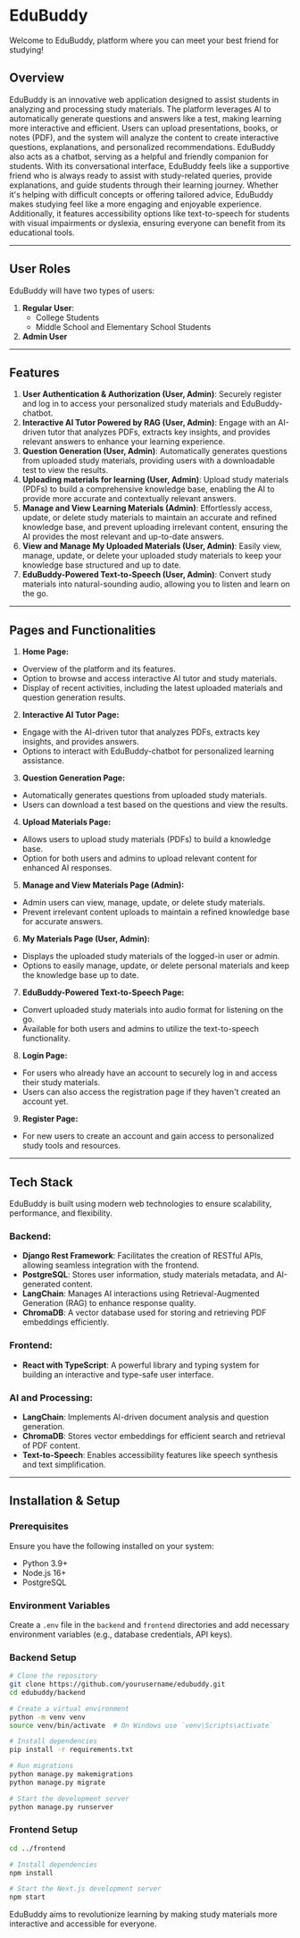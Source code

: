 # EduBuddy

Welcome to EduBuddy, platform where you can meet your best friend for studying!

## Overview

EduBuddy is an innovative web application designed to assist students in analyzing and processing study materials. The platform leverages AI to automatically generate questions and answers like a test, making learning more interactive and efficient. Users can upload presentations, books, or notes (PDF), and the system will analyze the content to create interactive questions, explanations, and personalized recommendations. EduBuddy also acts as a chatbot, serving as a helpful and friendly companion for students. With its conversational interface, EduBuddy feels like a supportive friend who is always ready to assist with study-related queries, provide explanations, and guide students through their learning journey. Whether it's helping with difficult concepts or offering tailored advice, EduBuddy makes studying feel like a more engaging and enjoyable experience. Additionally, it features accessibility options like text-to-speech for students with visual impairments or dyslexia, ensuring everyone can benefit from its educational tools.

---

## User Roles

EduBuddy will have two types of users:

1. **Regular User**:
    - College Students
    - Middle School and Elementary School Students
2. **Admin User**

---

## Features

1. **User Authentication & Authorization (User, Admin)**: Securely register and log in to access your personalized study materials and EduBuddy-chatbot.
2. **Interactive AI Tutor Powered by RAG (User, Admin)**: Engage with an AI-driven tutor that analyzes PDFs, extracts key insights, and provides relevant answers to enhance your learning experience.
3. **Question Generation (User, Admin)**: Automatically generates questions from uploaded study materials, providing users with a downloadable test to view the results.
4. **Uploading materials for learning (User, Admin)**: Upload study materials (PDFs) to build a comprehensive knowledge base, enabling the AI to provide more accurate and contextually relevant answers.
5. **Manage and View Learning Materials (Admin)**: Effortlessly access, update, or delete study materials to maintain an accurate and refined knowledge base, and prevent uploading irrelevant content, ensuring the AI provides the most relevant and up-to-date answers.
6. **View and Manage My Uploaded Materials (User, Admin)**: Easily view, manage, update, or delete your uploaded study materials to keep your knowledge base structured and up to date.
7. **EduBuddy-Powered Text-to-Speech (User, Admin)**: Convert study materials into natural-sounding audio, allowing you to listen and learn on the go.

---

## Pages and Functionalities

1. **Home Page:**
- Overview of the platform and its features.
- Option to browse and access interactive AI tutor and study materials.
- Display of recent activities, including the latest uploaded materials and question generation results.

2. **Interactive AI Tutor Page:**
- Engage with the AI-driven tutor that analyzes PDFs, extracts key insights, and provides answers.
- Options to interact with EduBuddy-chatbot for personalized learning assistance.

3. **Question Generation Page:**
- Automatically generates questions from uploaded study materials.
- Users can download a test based on the questions and view the results.

4. **Upload Materials Page:**
- Allows users to upload study materials (PDFs) to build a knowledge base.
- Option for both users and admins to upload relevant content for enhanced AI responses.

5. **Manage and View Materials Page (Admin):**
- Admin users can view, manage, update, or delete study materials.
- Prevent irrelevant content uploads to maintain a refined knowledge base for accurate answers.

6. **My Materials Page (User, Admin):**
- Displays the uploaded study materials of the logged-in user or admin.
- Options to easily manage, update, or delete personal materials and keep the knowledge base up to date.

7. **EduBuddy-Powered Text-to-Speech Page:**
- Convert uploaded study materials into audio format for listening on the go.
- Available for both users and admins to utilize the text-to-speech functionality.

8. **Login Page:**
- For users who already have an account to securely log in and access their study materials.
- Users can also access the registration page if they haven't created an account yet.

9. **Register Page:**
- For new users to create an account and gain access to personalized study tools and resources.

---

## Tech Stack
EduBuddy is built using modern web technologies to ensure scalability, performance, and flexibility.

### Backend:
- **Django Rest Framework**: Facilitates the creation of RESTful APIs, allowing seamless integration with the frontend.
- **PostgreSQL**: Stores user information, study materials metadata, and AI-generated content.
- **LangChain**: Manages AI interactions using Retrieval-Augmented Generation (RAG) to enhance response quality.
- **ChromaDB**: A vector database used for storing and retrieving PDF embeddings efficiently.

### Frontend:
- **React with TypeScript**: A powerful library and typing system for building an interactive and type-safe user interface.

### AI and Processing:
- **LangChain**: Implements AI-driven document analysis and question generation.
- **ChromaDB**: Stores vector embeddings for efficient search and retrieval of PDF content.
- **Text-to-Speech**: Enables accessibility features like speech synthesis and text simplification.

---

## Installation & Setup

### Prerequisites
Ensure you have the following installed on your system:
- Python 3.9+
- Node.js 16+
- PostgreSQL

### Environment Variables
Create a `.env` file in the `backend` and `frontend` directories and add necessary environment variables (e.g., database credentials, API keys).

### Backend Setup
```bash
# Clone the repository
git clone https://github.com/yourusername/edubuddy.git
cd edubuddy/backend

# Create a virtual environment
python -m venv venv
source venv/bin/activate  # On Windows use `venv\Scripts\activate`

# Install dependencies
pip install -r requirements.txt

# Run migrations
python manage.py makemigrations
python manage.py migrate

# Start the development server
python manage.py runserver
```

### Frontend Setup
```bash
cd ../frontend

# Install dependencies
npm install

# Start the Next.js development server
npm start
```

EduBuddy aims to revolutionize learning by making study materials more interactive and accessible for everyone.

